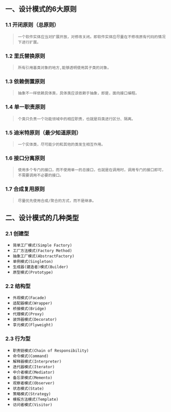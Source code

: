 ## 一、设计模式的6大原则
### 1.1 开闭原则（总原则）
> `一个软件实体应当对扩展开放，对修改关闭。即软件实体应尽量在不修改原有代码的情况下进行扩展。`
### 1.2 里氏替换原则
> `所有引用基类对象的地方,能够透明使用其子类的对象。`
### 1.3 依赖倒置原则
> `抽象不一样依赖具体类，具体类应该依赖于抽象，即是，面向接口编程。`
### 1.4 单一职责原则
> `个类只负责一个功能领域中的相应职责，也就是将类进行区分、隔离。`
### 1.5 迪米特原则（最少知道原则）
> `一个实体类，尽可能少的和其他的类发生相互作用。`
### 1.6 接口分离原则
> `使用多个专门的接口，而不使用单一的总接口，也就是在调用时，调用专门的接口即可，不需要调用不必要的接口。`
### 1.7 合成复用原则
> `尽量优先使用合成/聚合的方式，而不是继承。`

## 二、设计模式的几种类型
### 2.1 创建型
- `简单工厂模式(Simple Factory)`
- `工厂方法模式(Factory Method)`
- `抽象工厂模式(AbstractFactory)`
- `单例模式(Singleton)`
- `生成器(建造者)模式(Builder)`
- `原型模式(Prototype)`
### 2.2 结构型
- `外观模式(Facade)`
- `适配器模式(Wrapper)`
- `桥接模式(Bridge)`
- `代理模式(Proxy)`
- `装饰器模式(Decorator)`
- `享元模式(Flyweight)`
### 2.3 行为型
- `职责链模式(Chain of Responsibility)`
- `命令模式(Command)`
- `解释器模式(Interpreter)`
- `迭代器模式(Iterator)`
- `中介者模式(Mediator)`
- `备忘录模式(Memento)`
- `观察者模式(Observer)`
- `状态模式(State)`
- `策略模式(Strategy)`
- `模板方法模式(Template)`
- `访问者模式(Visitor)`